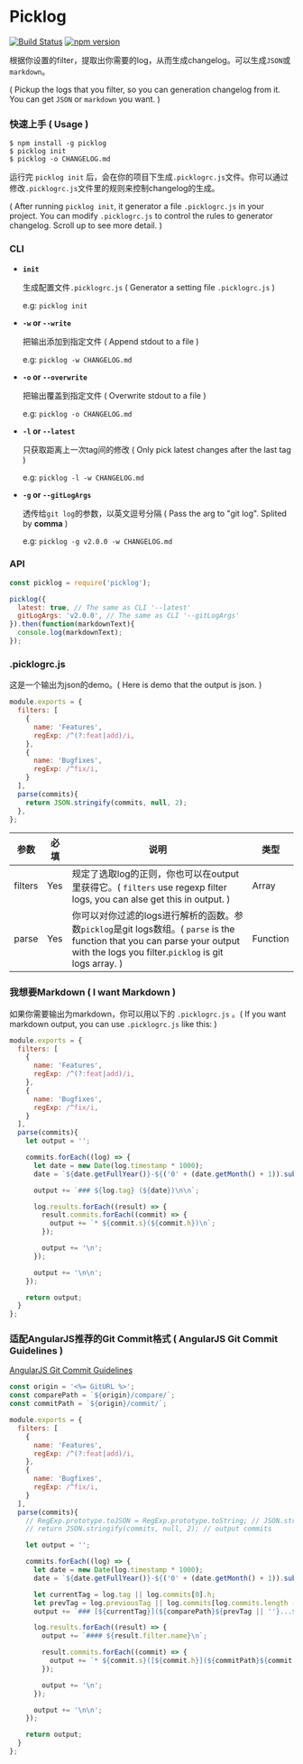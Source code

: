 Picklog
====
[![Build Status](https://travis-ci.org/BearJ/picklog.svg?branch=master)](https://travis-ci.org/BearJ/picklog)
[![npm version](https://img.shields.io/npm/v/picklog.svg)](https://www.npmjs.org/package/picklog)

根据你设置的filter，提取出你需要的log，从而生成changelog。可以生成`JSON`或`markdown`。

( Pickup the logs that you filter, so you can generation changelog from it. You can get `JSON` or `markdown` you want. )

### 快速上手 ( Usage )
```
$ npm install -g picklog
$ picklog init
$ picklog -o CHANGELOG.md
```
运行完 `picklog init` 后，会在你的项目下生成`.picklogrc.js`文件。你可以通过修改`.picklogrc.js`文件里的规则来控制changelog的生成。

( After running `picklog init`, it generator a file `.picklogrc.js` in your project. You can modify `.picklogrc.js` to control the rules to generator changelog. Scroll up to see more detail. )

### CLI
- **`init`**

  生成配置文件`.picklogrc.js` ( Generator a setting file `.picklogrc.js` )

  e.g: `picklog init`

- **`-w` or `--write`**

  把输出添加到指定文件 ( Append stdout to a file )

  e.g: `picklog -w CHANGELOG.md`

- **`-o` or `--overwrite`**

  把输出覆盖到指定文件 ( Overwrite stdout to a file )

  e.g: `picklog -o CHANGELOG.md`

- **`-l` or `--latest`**

  只获取距离上一次tag间的修改 ( Only pick latest changes after the last tag )

  e.g: `picklog -l -w CHANGELOG.md`


- **`-g` or `--gitLogArgs`**

  透传给`git log`的参数，以英文逗号分隔 ( Pass the arg to "git log". Splited by **comma** )

  e.g: `picklog -g v2.0.0 -w CHANGELOG.md`


### API
```javascript
const picklog = require('picklog');

picklog({
  latest: true, // The same as CLI '--latest'
  gitLogArgs: 'v2.0.0', // The same as CLI '--gitLogArgs'
}).then(function(markdownText){
  console.log(markdownText);
});
```


### .picklogrc.js

这是一个输出为json的demo。( Here is demo that the output is json. )

```javascript
module.exports = {
  filters: [
    {
      name: 'Features',
      regExp: /^(?:feat|add)/i,
    },
    {
      name: 'Bugfixes',
      regExp: /^fix/i,
    }
  ],
  parse(commits){
    return JSON.stringify(commits, null, 2);
  },
};
```

| 参数 | 必填 | 说明 | 类型 |
| ------ | ------ | ------ | ------ |
| filters | Yes | 规定了选取log的正则，你也可以在output里获得它。( `filters` use regexp filter logs, you can alse get this in output. ) | Array |
| parse | Yes | 你可以对你过滤的logs进行解析的函数。参数`picklog`是git logs数组。( `parse` is the function that you can parse your output with the logs you filter.`picklog` is git logs array. ) | Function |


### 我想要Markdown ( I want Markdown )
如果你需要输出为markdown，你可以用以下的 `.picklogrc.js` 。( If you want markdown output, you can use `.picklogrc.js` like this: )

```javascript
module.exports = {
  filters: [
    {
      name: 'Features',
      regExp: /^(?:feat|add)/i,
    },
    {
      name: 'Bugfixes',
      regExp: /^fix/i,
    }
  ],
  parse(commits){
    let output = '';

    commits.forEach((log) => {
      let date = new Date(log.timestamp * 1000);
      date = `${date.getFullYear()}-${('0' + (date.getMonth() + 1)).substr(-2)}-${('0' + date.getDate()).substr(-2)}`;

      output += `### ${log.tag} (${date})\n\n`;

      log.results.forEach((result) => {
        result.commits.forEach((commit) => {
          output += `* ${commit.s}(${commit.h})\n`;
        });

        output += '\n';
      });

      output += '\n\n';
    });

    return output;
  }
};
```

### 适配AngularJS推荐的Git Commit格式 ( AngularJS Git Commit Guidelines )

[AngularJS Git Commit Guidelines](https://github.com/angular/angular.js/blob/master/DEVELOPERS.md#commits)

```javascript
const origin = '<%= GitURL %>';
const comparePath = `${origin}/compare/`;
const commitPath = `${origin}/commit/`;

module.exports = {
  filters: [
    {
      name: 'Features',
      regExp: /^(?:feat|add)/i,
    },
    {
      name: 'Bugfixes',
      regExp: /^fix/i,
    }
  ],
  parse(commits){
    // RegExp.prototype.toJSON = RegExp.prototype.toString; // JSON.stringify会调用正则表达式的toJSON
    // return JSON.stringify(commits, null, 2); // output commits

    let output = '';

    commits.forEach((log) => {
      let date = new Date(log.timestamp * 1000);
      date = `${date.getFullYear()}-${('0' + (date.getMonth() + 1)).substr(-2)}-${('0' + date.getDate()).substr(-2)}`;

      let currentTag = log.tag || log.commits[0].h;
      let prevTag = log.previousTag || log.commits[log.commits.length - 1].h;
      output += `### [${currentTag}](${comparePath}${prevTag || ''}...${currentTag}) (${date})\n\n`;

      log.results.forEach((result) => {
        output += `#### ${result.filter.name}\n`;

        result.commits.forEach((commit) => {
          output += `* ${commit.s}([${commit.h}](${commitPath}${commit.h}))\n`;
        });

        output += '\n';
      });

      output += '\n\n';
    });

    return output;
  }
};
```
